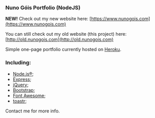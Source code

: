 ### Nuno Góis Portfolio (NodeJS)

**NEW!** Check out my new website here: [https://www.nunogois.com](https://www.nunogois.com)

You can still check out my old website (this project) here: [http://old.nunogois.com](http://old.nunogois.com)

Simple one-page portfolio currently hosted on [Heroku](https://www.heroku.com/).

### Including:
* [Node.js®](https://nodejs.org);
* [Express](http://expressjs.com/);
* [jQuery](https://jquery.com/);
* [Bootstrap](http://getbootstrap.com/);
* [Font Awesome](http://fontawesome.io/);
* [toastr](https://github.com/CodeSeven/toastr);

Contact me for more info.
